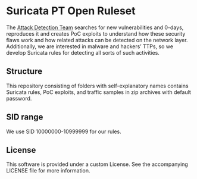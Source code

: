 Suricata PT Open Ruleset
=====
The [Attack Detection Team](https://twitter.com/AttackDetection) searches for new vulnerabilities and 0-days, reproduces it and creates PoC exploits to understand how these security flaws work and how related attacks can be detected on the network layer. Additionally, we are interested in malware and hackers’ TTPs, so we develop Suricata rules for detecting all sorts of such activities. 
## Structure
This repository consisting of folders with self-explanatory names contains Suricata rules, PoC exploits, and traffic samples in zip archives with default password.
## SID range
We use SID 10000000-10999999 for our rules.
## License
This software is provided under a custom License. See the accompanying LICENSE file for more information.
